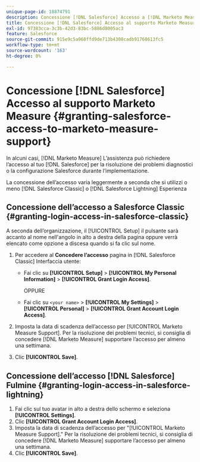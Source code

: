 ```yaml
---
unique-page-id: 18874791
description: Concessione [!DNL Salesforce] Accesso a [!DNL Marketo Measure] Supporto - [!DNL Marketo Measure]
title: Concessione [!DNL Salesforce] Accesso al supporto Marketo Measure
exl-id: 97383cca-3c3b-42d3-83bc-5886d8005ac3
feature: Salesforce
source-git-commit: 915e9c5a968ffd9de713b4308cadb91768613fc5
workflow-type: tm+mt
source-wordcount: '163'
ht-degree: 0%

---
```


# Concessione [!DNL Salesforce] Accesso al supporto Marketo Measure {#granting-salesforce-access-to-marketo-measure-support}

In alcuni casi, [!DNL Marketo Measure] L’assistenza può richiedere l’accesso al tuo [!DNL Salesforce] per la risoluzione dei problemi diagnostici o la configurazione Salesforce durante l’implementazione.

La concessione dell’accesso varia leggermente a seconda che si utilizzi o meno [!DNL Salesforce Classic] o [!DNL Salesforce Lightning] Esperienza

## Concessione dell’accesso a Salesforce Classic {#granting-login-access-in-salesforce-classic}

A seconda dell’organizzazione, il [!UICONTROL Setup] il pulsante sarà accanto al nome nell&#39;angolo in alto a destra della pagina oppure verrà elencato come opzione a discesa quando si fa clic sul nome.

1. Per accedere al **Concedere l’accesso** pagina in [!DNL Salesforce Classic] Interfaccia utente:

   * Fai clic su **[!UICONTROL Setup]** > **[!UICONTROL My Personal Information]** > **[!UICONTROL Grant Login Access]**.

     OPPURE

   * Fai clic su `<your name>` > **[!UICONTROL My Settings]** > **[!UICONTROL Personal]** > **[!UICONTROL Grant Account Login Access]**.

1. Imposta la data di scadenza dell’accesso per [!UICONTROL Marketo Measure Support]. Per la risoluzione dei problemi tecnici, si consiglia di concedere [!DNL Marketo Measure] supportare l’accesso per almeno una settimana.
1. Clic **[!UICONTROL Save]**.

## Concessione dell’accesso [!DNL Salesforce] Fulmine {#granting-login-access-in-salesforce-lightning}

1. Fai clic sul tuo avatar in alto a destra dello schermo e seleziona **[!UICONTROL Settings]**.
1. Clic **[!UICONTROL Grant Account Login Access]**.
1. Imposta la data di scadenza dell’accesso per &quot;[!UICONTROL Marketo Measure Support].&quot; Per la risoluzione dei problemi tecnici, si consiglia di concedere [!DNL Marketo Measure] supportare l’accesso per almeno una settimana.
1. Clic **[!UICONTROL Save]**.
